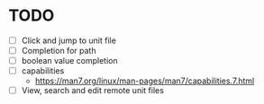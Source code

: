 # TODO

- [ ] Click and jump to unit file
- [ ] Completion for path
- [ ] boolean value completion
- [ ] capabilities
    - https://man7.org/linux/man-pages/man7/capabilities.7.html
- [ ] View, search and edit remote unit files
